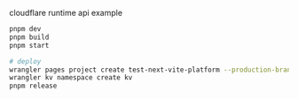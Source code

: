 cloudflare runtime api example

```sh
pnpm dev
pnpm build
pnpm start

# deploy
wrangler pages project create test-next-vite-platform --production-branch main --compatibility-date=2024-01-01 --compatibility-flags=nodejs_compat_v2
wrangler kv namespace create kv
pnpm release
```
